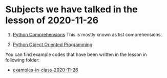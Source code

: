 # Subjects we have talked in the lesson of 2020-11-26


1. [Python Comprehensions](../course-content/comprehensions.md)
This is mostly known as list comprehensions.

2. [Python Object Oriented Programming](../course-content/object-oriented-programming.md)






You can find example codes that have been written in the lesson in following folder:
 - [examples-in-class-2020-11-26](examples-in-class-2020-11-26)




